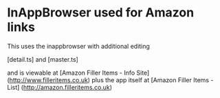 # InAppBrowser used for Amazon links


This uses the inappbrowser with additional editing

[detail.ts]
and 
[master.ts]

and is viewable at [Amazon Filler Items - Info Site] (http://www.filleritems.co.uk)
plus the app itself at [Amazon Filler Items - List] (http://amazon.filleritems.co.uk)
